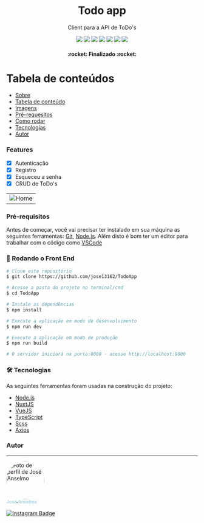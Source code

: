 <div id="sobre"></div>

<h1 align="center">Todo app</h1>
<p align="center">Client para a API de ToDo's</p>
<div align="center">
  <img src="https://img.shields.io/badge/npm-v6.14.2-brightgreen" />
  <img src="https://img.shields.io/badge/node-v14.16.1-brightgreen" />
  <img src="https://img.shields.io/badge/Typescript-v4.2-blue">
  <img src="https://img.shields.io/badge/VueJS-v3-brightgreen">
  <img src="https://img.shields.io/badge/NuxtJS-v2.15.7-darkgreen">
  <img src="https://img.shields.io/badge/Scss-v10.1.1-ff69b4">
  <img src="https://img.shields.io/badge/axios-v0.26.0-purple" />
</div>

<h4 align="center"> 
   :rocket:  Finalizado  :rocket: 
</h4>

<div id="tabela-de-conteudos"></div>

Tabela de conteúdos
=================
<!--ts-->
  * [Sobre](#sobre)
  * [Tabela de conteúdo](#tabela-de-conteudos)
  * [Imagens](#imagens)
  * [Pré-requesitos](#pre-requesitos)
  * [Como rodar](#como-rodar)
  * [Tecnologias](#tecnologias)
  * [Autor](#autor)

<!--te-->

<div id="features"></div>

<h3>Features</h3>

- [x] Autenticação
- [x] Registro
- [x] Esqueceu a senha
- [x] CRUD de ToDo's 

<div id="imagens">
  <table>
    <tr>
      <td align="center" style="padding=0;width=50%;">
        <img src="https://github.com/jose13162/TodoApp/blob/main/docs/project-image.png?raw=true" title="Home">
      </td>
    </tr>
  </table>
</div>

 <div id="pre-requesitos"></div>

### Pré-requisitos

Antes de começar, você vai precisar ter instalado em sua máquina as seguintes ferramentas:
[Git](https://git-scm.com), [Node.js](https://nodejs.org/en/).
Além disto é bom ter um editor para trabalhar com o código como [VSCode](https://code.visualstudio.com/)

<div id="como-rodar"></div>

### 🎲 Rodando o Front End

```bash
# Clone este repositório
$ git clone https://github.com/jose13162/TodoApp

# Acesse a pasta do projeto no terminal/cmd
$ cd TodoApp

# Instale as dependências
$ npm install

# Execute a aplicação em modo de desenvolvimento
$ npm run dev

# Execute a aplicação em modo de produção
$ npm run build

# O servidor iniciará na porta:8080 - acesse http://localhost:8080
```

<div id="tecnologias"></div>

### 🛠 Tecnologias

As seguintes ferramentas foram usadas na construção do projeto:

- [Node.js](https://nodejs.org/en/)
- [NuxtJS](https://nuxtjs.org/)
- [VueJS](https://v3.vuejs.org/)
- [TypeScript](https://www.typescriptlang.org/)
- [Scss](https://www.sass-lang.com/)
- [Axios](https://axios-http.com/docs/intro/)

<div id="autor"></div>

### Autor

---

<a href="https://github.com/jose13162">
  <img style="border-radius: 50%;" src="https://avatars.githubusercontent.com/u/77130179?s=400&u=6391f7b20bf725e259e02aa698fe6b4f5266286c&v=4" width="100px;" alt="Foto de perfil de José Anselmo"/>
  <br />
  <sub style="color: lightblue; text-decoration: none;"><b>José Anselmo</b></sub>

[![Instagram Badge](https://img.shields.io/badge/-@zezin_627-FCAF45?style=flat-square&labelColor=E1306C&logo=instagram&logoColor=white&link=https://instagram.com/zezin_627)](https://instagram.com/zezin_627)
</a>
